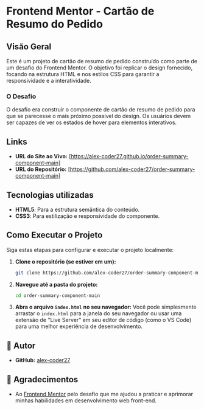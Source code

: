 # Frontend Mentor - Cartão de Resumo do Pedido

## Visão Geral

Este é um projeto de cartão de resumo de pedido construído como parte de um desafio do Frontend Mentor. O objetivo foi replicar o design fornecido, focando na estrutura HTML e nos estilos CSS para garantir a responsividade e a interatividade.

### O Desafio

O desafio era construir o componente de cartão de resumo de pedido para que se parecesse o mais próximo possível do design. Os usuários devem ser capazes de ver os estados de hover para elementos interativos.

## Links

-   **URL do Site ao Vivo:** [https://alex-coder27.github.io/order-summary-component-main]
-   **URL do Repositório:** [https://github.com/alex-coder27/order-summary-component-main]


## Tecnologias utilizadas

* **HTML5**: Para a estrutura semântica do conteúdo.
* **CSS3**: Para estilização e responsividade do componente.

## Como Executar o Projeto

Siga estas etapas para configurar e executar o projeto localmente:

1.  **Clone o repositório (se estiver em um):**
    ```bash
    git clone https://github.com/alex-coder27/order-summary-component-main.git
    ```
2.  **Navegue até a pasta do projeto:**
    ```bash
    cd order-summary-component-main
    ```
3.  **Abra o arquivo `index.html` no seu navegador:**
    Você pode simplesmente arrastar o `index.html` para a janela do seu navegador ou usar uma extensão de "Live Server" em seu editor de código (como o VS Code) para uma melhor experiência de desenvolvimento.

## 👤 Autor

- **GitHub:** [alex-coder27](https://github.com/alex-coder27)

## 🙏 Agradecimentos

- Ao [Frontend Mentor](https://www.frontendmentor.io) pelo desafio que me ajudou a praticar e aprimorar minhas habilidades em desenvolvimento web front-end.